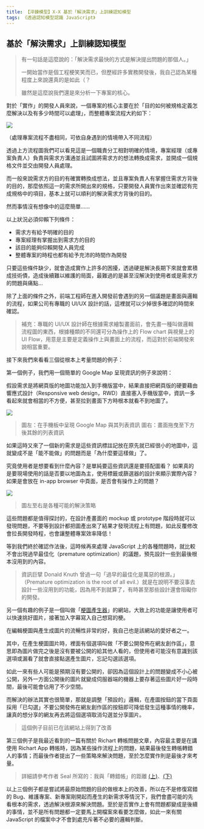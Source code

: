 ```yaml
---
title: 【淬鍊模型】X-X 基於「解決需求」上訓練認知模型
tags: 《透過認知模型認識 JavaScript》
---
```


## 基於「解決需求」上訓練認知模型

> 有一句話是這麼說的：「解決需求最快的方式是解決提出問題的那個人。」
> 
> 一開始當作是個工程梗笑笑而已，但歷經許多實務開發後，我自己認為某種程度上來說還真的是如此（？
> 
> 雖然是這麼說我們還是來分析一下專案的核心。

對於「實作」的開發人員來說，一個專案的核心主要在於「目的如何被規格定義怎麼解決以及有多少時間可以處理」，而整體專案流程大約如下：

![](https://i.imgur.com/X1mdt6u.png)

（處理專案流程不盡相同，可依自身遇到的情境帶入不同流程）

透過上方流程圖我們可以看見這是一個職責分工相對明確的情境，專案經理（或專案負責人）負責與需求方溝通並且試圖將需求方的想法轉換成需求，並開成一個規格文件並交由開發人員處理。

而一般來說需求方的目的有確實轉換成想法，並且專案負責人有掌握住需求方背後的目的，那麼依照這一的需求所開出來的規格，只要開發人員實作出來並確認有完成規格中的項目，基本上就可以順利的解決需求方背後的目的。

然而事情沒有想像中的這麼簡單……

以上狀況必須仰賴下列條件：
- 需求方有給予明確的目的
- 專案經理有掌握出到需求方的目的
- 該目的能夠仰賴開發人員完成
- 整體專案的時程也都有給予充沛的時間作為開發

只要這些條件缺少，就會造成實作上許多的困擾，透過硬是解決長期下來就會累積成技術債，造成後續難以維護的局面，最難過的是甚至沒解決到使用者或是需求方的問題與痛點…

除了上面的條件之外，前端工程師在進入開發前會遇到的另一個議題是畫面與邏輯的流程，如果公司有專職的 UI/UX 設計的話，這裡就可以少掉很多確認的時間來確認。

> 補充：專職的 UI/UX 設計師在根據需求繪製畫面前，會先畫一種叫做邏輯流程圖的東西，根據種類的不同還可分為操作上的 Flow chart 與視覺上的 UI Flow，用意是主要是定義操作上與畫面上的流程，而這對於前端開發來說相當重要。

接下來我們來看看三個從根本上考量問題的例子：

第一個例子，我們用一個簡單的 Google Map 呈現資訊的例子來說明：

假設需求是將網頁版的地圖功能加入到手機版當中，結果直接把網頁版的硬要藉由響應式設計（Responsive web design，RWD）直接塞入手機版當中，資訊一多看起來就會相當的不方便，甚至拉到畫面下方時根本就看不到地圖了。

![](https://i.imgur.com/rL0P8bg.png)
> 圖左：在手機板中呈現 Google Map 與其列表資訊
> 圖右：畫面拖曳至下方後其餘的列表資訊

如果這時又來了一個新的需求是這些資訊標註記放在原先就已經很小的地圖中，這就變成不是「能不能做」的問題而是「為什麼要這樣做」了。

究竟使用者是想要看到什麼內容？是單純要這些資訊還是要搭配圖看？
如果真的是要現場使用的話是否要以地圖為主，使用標籤或篩選器的設計來顯示實際內容？
如果是會放在 in-app browser 中頁面，是否會有操作上的問題？

![](https://i.imgur.com/M75K8dy.png)
> 圖左至右是各種可能的解決策略

這些問題都是值得探討的，在設計產畫面的 mockup 或 prototype 階段時就可以發現問題，不要等到設計都把圖產出來了結果才發現流程上有問題，如此反覆修改會拉長開發時程，也會讓整體專案效率降低！

等到我們終於確認作法後，這時候再來處理 JavaScript 上的各種問題時，就比較不會出現過早最佳化（premature optimization）的議題，預先設計一些到最後根本沒用到的內容。

> 資訊巨擘 Donald Knuth 曾過一句「過早的最佳化是萬惡的根源。」（Premature optimization is the root of all evil.）就是在說明不要沒事去設計一些沒用到的功能，因為用不到就算了，有時甚至那些設計還會阻礙你的開發。

另一個有趣的例子是一個叫做「[梗圖產生器](https://memes.tw/maker)」的網站，大致上的功能是讓使用者可以快速挑好圖片，接著加入字幕寫入自己想寫的梗。

在編輯梗圖與產生成圖片的流暢性非常的好，我自己也是該網站的愛好者之一。

其中，在產生梗圖圖片時，裡面有個選項叫做「不要公開發佈在網友創作區」，意思即為圖片做完之後是沒有要被公開的給其他人看的，但使用者可能沒有意識到該選項或漏看了就會直接點選產生圖片，忘記勾選該選項。

如此一來有些人可能是預期沒有要公開的，卻因為這個設計上的問題變成不小心被公開，另外一方面公開後的圖片就變成伺服器端的機器上要存著這些圖片好一段時間，最後可能會佔用了不少空間。

而解決的辦法其實也很簡單，那就是調整「預設的」邏輯，在產圖按鈕的當下頁面採用「已勾選」不要公開發佈在網友創作區的按鈕即可降低發生這種事情的機率，讓真的想分享的網友再去將這個選項取消勾選並分享圖片。

> 這個例子目前已在該網站上得到了改善

第三個例子是我最近看到的一篇有關於 Richart 轉帳問題文章，內容最主要是在講使用 Richart App 轉帳時，因為某些操作流程上的問題，結果最後發生轉帳轉錯人的事情；而最後作者提出了一些策略來解決問題，至於怎麼實作則是最後才來考量。

> 詳細請參考作者 Seal 所寫的：我與「轉錯帳」的距離 [(上)](https://medium.com/as-a-product-designer/richart-preventing-user-error-uiux-design-826a2aa17934)、[(下)](https://medium.com/as-a-product-designer/richart-preventing-user-error-uiux-design-8a499c111bbb)

以上三個例子都是嘗試將最原始問題的目的做根本上的改善，所以在不是修復寫錯的 Bug、維護專案、新專案剛開起而產生的新需求等情況下，我們會盡可能的先看根本的需求，透過解決根源來解決問題。至於是否實作上會有問題都變成是後續的事情，並不是所有問題都一定要馬上開檔案來看要怎麼做，如此一來有關 JavaScript 的檔案中才不會到處充斥著不必要的邏輯判斷。